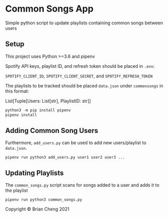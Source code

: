 # Common Songs App

Simple python script to update playlists containing common songs between users

## Setup

This project uses Python >=3.6 and pipenv

Spotify API keys, playlist ID, and refresh token should be placed in `.env`:

`SPOTIFY_CLIENT_ID`, `SPOTIFY_CLIENT_SECRET`, and `SPOTIFY_REFRESH_TOKEN`

The playlists to be tracked should be placed `data.json` under `commonsongs` in this format:

List[Tuple[Users: List[str], PlaylistID: str]]

```python
python3 -m pip install pipenv
pipenv install
```

## Adding Common Song Users

Furthermore, `add_users.py` can be used to add new users/playlist to `data.json`.

`pipenv run python3 add_users.py user1 user2 user3 ...`

## Updating Playlists

The `common_songs.py` script scans for songs added to a user and adds it to the playlist

`pipenv run python3 common_songs.py`

Copyright © Brian Cheng 2021
